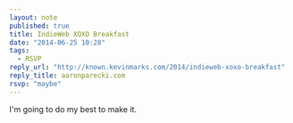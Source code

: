 ```yaml
---
layout: note
published: true
title: IndieWeb XOXO Breakfast
date: "2014-06-25 10:28"
tags:
  - RSVP
reply_url: "http://known.kevinmarks.com/2014/indieweb-xoxo-breakfast"
reply_title: aaronparecki.com
rsvp: "maybe"
---
```


I'm going to do my best to make it.

